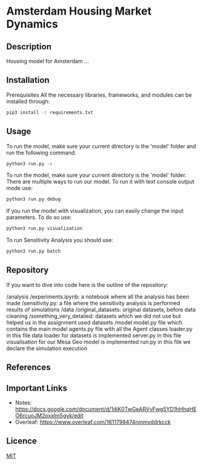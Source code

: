 # Amsterdam Housing Market Dynamics

## Description

Housing model for Amsterdam ...

## Installation

Prerequisites
All the necessary libraries, frameworks, and modules can be installed through:

```bash
pip3 install -r requirements.txt
```

## Usage
To run the model, make sure your current directory is the 'model' folder and run the following command.

```bash
python3 run.py -v
```

To run the model, make sure your current directory is the 'model' folder. There are multiple ways to run our model.
To run it with text console output mode use:

```bash
python3 run.py debug
```

If you run the model with visualization, you can easily change the input parameters. To do so use:

```bash
python3 run.py visualization
```

To run Sensitivity Analysis you should use:

```bash
python3 run.py batch
```

## Repository
If you want to dive into code here is the outline of the repository:

/analysis
    /experiments.ipynb:  a notebook where all the analysis has been made
    /sensitivity.py:     a file where the sensitivity analysis is performed
    results of simulations
/data
    /original_datasets:         original datasets, before data cleaning
    /something_very_detailed:   datasets which we did not use but helped us in the assignment
    used datasets
/model
    model.py        file which contains the main model
    agents.py       file with all the Agent classes
    loader.py       in this file data loader for datasets is implemented
    server.py       in this file visualisation for our Mesa Geo model is implemented
    run.py          in this file we declare the simulation execution

## References

## Important Links
- Notes: https://docs.google.com/document/d/1djK0TwGeARVyFwg5YD1hHhqHEO6rcuoJM2oxxlm5gyk/edit
- Overleaf: https://www.overleaf.com/1611799474njnmvddrkcck

## Licence
[MIT](https://choosealicense.com/licenses/mit/)